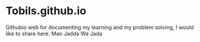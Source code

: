 # Tobils.github.io
Githubio web for documenting my learning and my problem solving, I would like to share here.
Man Jadda Wa Jada
